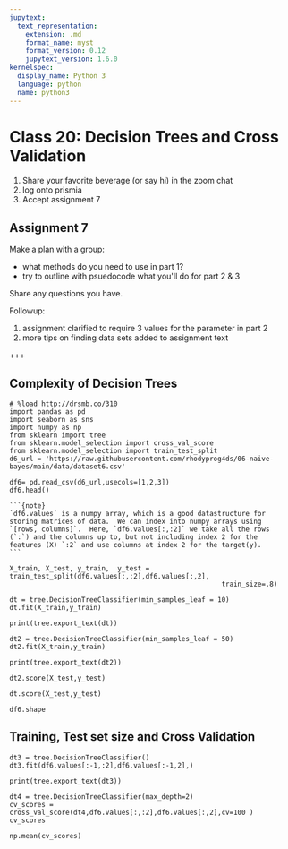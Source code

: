```yaml
---
jupytext:
  text_representation:
    extension: .md
    format_name: myst
    format_version: 0.12
    jupytext_version: 1.6.0
kernelspec:
  display_name: Python 3
  language: python
  name: python3
---
```


# Class 20: Decision Trees and Cross Validation


1. Share your favorite beverage (or say hi) in the zoom chat
1. log onto prismia
1. Accept assignment 7


<!-- annotate: Assignment 7  -->
## Assignment 7

Make a plan with a group:
- what methods do you need to use in part 1?
- try to outline with psuedocode what you'll do for part 2 & 3

Share any questions you have.

Followup:
1. assignment clarified to require 3 values for the parameter in part 2
1. more tips on finding data sets added to assignment text

+++

<!-- annotate: Complexity of Decision Trees -->
## Complexity of Decision Trees

```{code-cell} ipython3
# %load http://drsmb.co/310
import pandas as pd
import seaborn as sns
import numpy as np
from sklearn import tree
from sklearn.model_selection import cross_val_score
from sklearn.model_selection import train_test_split
d6_url = 'https://raw.githubusercontent.com/rhodyprog4ds/06-naive-bayes/main/data/dataset6.csv'
```

```{code-cell} ipython3
df6= pd.read_csv(d6_url,usecols=[1,2,3])
df6.head()
```

````{margin}
```{note}
`df6.values` is a numpy array, which is a good datastructure for storing matrices of data.  We can index into numpy arrays using `[rows, columns]`.  Here, `df6.values[:,:2]` we take all the rows (`:`) and the columns up to, but not including index 2 for the features (X) `:2` and use columns at index 2 for the target(y).
```
````


```{code-cell} ipython3
X_train, X_test, y_train,  y_test = train_test_split(df6.values[:,:2],df6.values[:,2],
                                                     train_size=.8)
```

```{code-cell} ipython3
dt = tree.DecisionTreeClassifier(min_samples_leaf = 10)
dt.fit(X_train,y_train)
```

```{code-cell} ipython3
print(tree.export_text(dt))
```

```{code-cell} ipython3
dt2 = tree.DecisionTreeClassifier(min_samples_leaf = 50)
dt2.fit(X_train,y_train)
```

```{code-cell} ipython3
print(tree.export_text(dt2))
```

```{code-cell} ipython3
dt2.score(X_test,y_test)
```

```{code-cell} ipython3
dt.score(X_test,y_test)
```

```{code-cell} ipython3
df6.shape
```

<!-- annotate: Training, Test set size and Cross Validation -->
## Training, Test set size and Cross Validation

```{code-cell} ipython3
dt3 = tree.DecisionTreeClassifier()
dt3.fit(df6.values[:-1,:2],df6.values[:-1,2],)
```

```{code-cell} ipython3
print(tree.export_text(dt3))
```

```{code-cell} ipython3
dt4 = tree.DecisionTreeClassifier(max_depth=2)
cv_scores = cross_val_score(dt4,df6.values[:,:2],df6.values[:,2],cv=100 )
cv_scores
```

```{code-cell} ipython3
np.mean(cv_scores)
```

```{code-cell} ipython3

```
